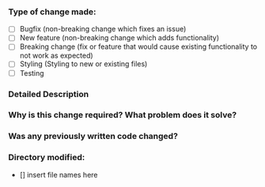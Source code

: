 ### Type of change made:
- [ ] Bugfix (non-breaking change which fixes an issue)
- [ ] New feature (non-breaking change which adds functionality)
- [ ] Breaking change (fix or feature that would cause existing functionality to not work as expected)
- [ ] Styling (Styling to new or existing files)
- [ ] Testing
### Detailed Description

### Why is this change required? What problem does it solve?

### Was any previously written code changed?

### Directory modified:
- [] insert file names here
